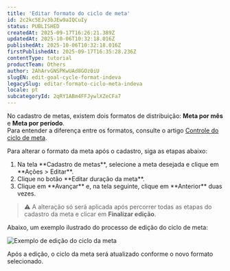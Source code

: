 ```yaml
---
title: 'Editar formato do ciclo de meta'
id: 2c2kc5EJv3bJEw9aIQCuIy
status: PUBLISHED
createdAt: 2025-09-17T16:26:21.389Z
updatedAt: 2025-10-06T10:32:18.016Z
publishedAt: 2025-10-06T10:32:18.016Z
firstPublishedAt: 2025-09-17T16:35:28.236Z
contentType: tutorial
productTeam: Others
author: 2AhArvGNSPKwUAd8GOz0iU
slugEN: edit-goal-cycle-format-indeva
legacySlug: editar-formato-ciclo-meta-indeva
locale: pt
subcategoryId: 2qRY1ABm4FFJywlXZeCFa7
---
```



No cadastro de metas, existem dois formatos de distribuição: **Meta por mês** e **Meta por período**.  
Para entender a diferença entre os formatos, consulte o artigo [Controle do ciclo de meta](/pt/tutorial/controle-do-ciclo-de-meta-indeva--7ybvRb3wRKbuo8WRZp8XKU).


Para alterar o formato da meta após o cadastro, siga as etapas abaixo:

<ol>
  <li>Na tela **Cadastro de metas**, selecione a meta desejada e clique em **Ações &gt; Editar**.</li>
  <li>Clique no botão **Editar duração da meta**.</li>
  <li>Clique em **Avançar** e, na tela seguinte, clique em **Anterior** duas vezes.</li>
</ol>

> ⚠️ A alteração só será aplicada após percorrer todas as etapas do cadastro da meta e clicar em **Finalizar edição**.

Abaixo, um exemplo ilustrado do processo de edição do ciclo de meta:

<img
  src="https://cdn.elev.io/file/uploads/tBgen6l2bR68tnG4jliwz2r3Y7l43THZ1FPLchAS11w/hl1dDb81RTG12vc3pqXnuVq5AAfXQuag1rZndtywGoQ/1666027969160-QzM.gif"
  alt="Exemplo de edição do ciclo da meta"
  loading="lazy"
/>

Após a edição, o ciclo da meta será atualizado conforme o novo formato selecionado.

